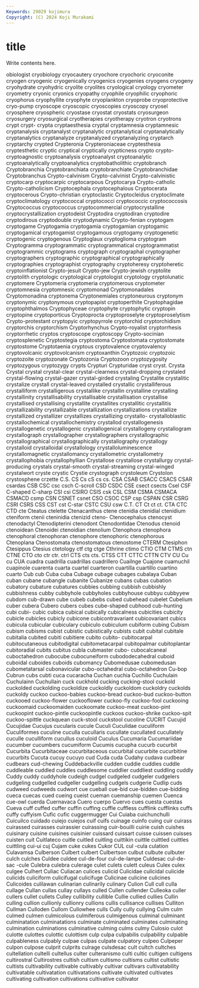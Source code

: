 ```yaml
---
Keywords: 29029 kojimura
Copyright: (C) 2024 Koji Murakami
---
```


# title

Write contents here.



obiologist cryobiology cryocautery
cryochore cryochoric cryoconite cryogen cryogenic cryogenically cryogenics cryogenies cryogens cryogeny
cryohydrate cryohydric cryolite cryolites cryological cryology cryometer cryometry cryonic cryonics
cryopathy cryophile cryophilic cryophoric cryophorus cryophyllite cryophyte cryoplankton cryoprobe cryoprotective
cryo-pump cryoscope cryoscopic cryoscopies cryoscopy cryosel cryosphere cryospheric cryostase cryostat
cryostats cryosurgeon cryosurgery cryosurgical cryotherapies cryotherapy cryotron cryotrons crypt crypt-
crypta cryptaesthesia cryptal cryptamnesia cryptamnesic cryptanalysis cryptanalyst cryptanalytic cryptanalytical cryptanalytically
cryptanalytics cryptanalyze cryptanalyzed cryptanalyzing cryptarch cryptarchy crypted Crypteronia Crypteroniaceae cryptesthesia
cryptesthetic cryptic cryptical cryptically crypticness crypto crypto- cryptoagnostic cryptoanalysis cryptoanalyst
cryptoanalytic cryptoanalytically cryptoanalytics cryptobatholithic cryptobranch Cryptobranchia Cryptobranchiata cryptobranchiate Cryptobranchidae Cryptobranchus
Crypto-calvinism Crypto-calvinist Crypto-calvinistic cryptocarp cryptocarpic cryptocarpous Cryptocarya Crypto-catholic Crypto-catholicism Cryptocephala
cryptocephalous Cryptocerata cryptocerous Crypto-christian cryptoclastic Cryptocleidus cryptoclimate cryptoclimatology cryptococcal cryptococci
cryptococcic cryptococcosis Cryptococcus cryptococcus cryptocommercial cryptocrystalline cryptocrystallization cryptodeist Cryptodira cryptodiran
cryptodire cryptodirous cryptodouble cryptodynamic Crypto-fenian cryptogam cryptogame Cryptogamia cryptogamia cryptogamian
cryptogamic cryptogamical cryptogamist cryptogamous cryptogamy cryptogenetic cryptogenic cryptogenous Cryptoglaux cryptoglioma
cryptogram Cryptogramma cryptogrammatic cryptogrammatical cryptogrammatist cryptogrammic cryptograms cryptograph cryptographal cryptographer
cryptographers cryptographic cryptographical cryptographically cryptographies cryptographist cryptography cryptoheresy cryptoheretic cryptoinflationist
Crypto-jesuit Crypto-jew Crypto-jewish cryptolite cryptolith cryptologic cryptological cryptologist cryptology cryptolunatic
cryptomere Cryptomeria cryptomeria cryptomerous cryptometer cryptomnesia cryptomnesic cryptomonad Cryptomonadales Cryptomonadina
cryptonema Cryptonemiales cryptoneurous cryptonym cryptonymic cryptonymous cryptopapist cryptoperthite Cryptophagidae cryptophthalmos
Cryptophyceae cryptophyte cryptophytic cryptopin cryptopine cryptoporticus Cryptoprocta cryptoproselyte cryptoproselytism Crypto-protestant
cryptopyic cryptopyrrole cryptorchid cryptorchidism cryptorchis cryptorchism Cryptorhynchus Crypto-royalist cryptorrhesis cryptorrhetic
cryptos cryptoscope cryptoscopy Crypto-socinian cryptosplenetic Cryptostegia cryptostoma Cryptostomata cryptostomate cryptostome
Cryptotaenia cryptous cryptovalence cryptovalency cryptovolcanic cryptovolcanism cryptoxanthin Cryptozoic cryptozoic cryptozoite
cryptozonate Cryptozonia Cryptozoon cryptozygosity cryptozygous cryptozygy crypts Crypturi Crypturidae cryst
cryst. Crysta Crystal crystal crystal-clear crystal-clearness crystal-dropping crystaled crystal-flowing crystal-gazer
crystal-girded crystaling Crystalite crystalitic crystalize crystall crystal-leaved crystalled crystallic crystalliferous
crystalliform crystalligerous crystallike crystallin crystalline crystalling crystallinity crystallisability crystallisable crystallisation
crystallise crystallised crystallising crystallite crystallites crystallitic crystallitis crystallizability crystallizable crystallization
crystallizations crystallize crystallized crystallizer crystallizes crystallizing crystallo- crystalloblastic crystallochemical crystallochemistry
crystallod crystallogenesis crystallogenetic crystallogenic crystallogenical crystallogeny crystallogram crystallograph crystallographer crystallographers
crystallographic crystallographical crystallographically crystallography crystallogy crystalloid crystalloidal crystallology crystalloluminescence crystallomagnetic
crystallomancy crystallometric crystallometry crystallophobia crystallophyllian Crystallose crystallose crystallurgy crystal-producing crystals
crystal-smooth crystal-streaming crystal-winged crystalwort cryste crystic Crystie crystograph crystoleum Crystolon
crystosphene crzette C.S. CS Cs cS cs cs. CSA CSAB
CSACC CSACS CSAR csardas CSB CSC csc csch C-scroll CSD
CSDC CSE csect csects Csel CSF C-shaped C-sharp CSI csi
CSIRO CSIS csk CSL CSM CSMA CSMACA CSMACD csmp CSN
CSNET csnet CSO CSOC CSP csp CSPAN CSR CSRG CSRI
CSRS CSS CST cst C-star CSTC CSU csw C.T. CT
Ct ct ct. CTA CTC CTD cte Cteatus ctelette Ctenacanthus
ctene ctenidia ctenidial ctenidium cteniform ctenii cteninidia ctenizid cteno- Ctenocephalus
ctenocyst ctenodactyl Ctenodipterini ctenodont Ctenodontidae Ctenodus ctenoid ctenoidean Ctenoidei ctenoidian
ctenolium Ctenophora ctenophora ctenophoral ctenophoran ctenophore ctenophoric ctenophorous Ctenoplana Ctenostomata
ctenostomatous ctenostome CTERM Ctesiphon Ctesippus Ctesius ctetology ctf ctg ctge
Cthrine ctimo CTIO CTM CTMS ctn CTNE CTO cto ctr
ctr. ctrl CTS cts cts. CTSS CTT CTTC CTTN CTV
CU Cu cu CUA cuadra cuadrilla cuadrillas cuadrillero Cuailnge Cuajone
cuamuchil cuapinole cuarenta cuarta cuartel cuarteron cuartilla cuartillo cuartino cuarto
Cub cub Cuba cuba Cubage cubage cubages cubalaya Cuban cuban
cubane cubangle cubanite Cubanize cubans cubas cubation cubatory cubature cubatures
cubbies cubbing cubbish cubbishly cubbishness cubby cubbyhole cubbyholes cubbyhouse cubbyu
cubbyyew cubdom cub-drawn cube cubeb cubebs cubed cubehead cubelet Cubelium
cuber cubera Cubero cubers cubes cube-shaped cubhood cub-hunting cubi cubi-
cubic cubica cubical cubically cubicalness cubicities cubicity cubicle cubicles cubicly
cubicone cubicontravariant cubicovariant cubics cubicula cubicular cubiculary cubiculo cubiculum cubiform
cubing Cubism cubism cubisms cubist cubistic cubistically cubists cubit cubital
cubitale cubitalia cubited cubiti cubitiere cubito cubito- cubitocarpal cubitocutaneous cubitodigital
cubitometacarpal cubitopalmar cubitoplantar cubitoradial cubits cubitus cubla cubmaster cubo- cubocalcaneal
cuboctahedron cubocube cubocuneiform cubododecahedral cuboid cuboidal cuboides cuboids cubomancy Cubomedusae
cubomedusan cubometatarsal cubonavicular cubo-octahedral cubo-octahedron Cu-bop Cubrun cubs cubti cuca
cucaracha Cuchan cuchia Cuchillo Cuchulain Cuchulainn Cuchullain cuck cuckhold cucking
cucking-stool cuckold cuckolded cuckolding cuckoldize cuckoldly cuckoldom cuckoldry cuckolds cuckoldy
cuckoo cuckoo-babies cuckoo-bread cuckoo-bud cuckoo-button cuckooed cuckoo-flower cuckooflower cuckoo-fly cuckoo-fool
cuckooing cuckoomaid cuckoomaiden cuckoomate cuckoo-meat cuckoo-pint cuckoopint cuckoo-pintle cuckoopintle cuckoos
cuckoo-shrike cuckoo-spit cuckoo-spittle cuckquean cuck-stool cuckstool cucoline CUCRIT Cucujid Cucujidae
Cucujus cucularis cucule Cuculi Cuculidae cuculiform Cuculiformes cuculine cuculla cucullaris
cucullate cucullated cucullately cuculle cuculliform cucullus cuculoid Cuculus Cucumaria Cucumariidae
cucumber cucumbers cucumiform Cucumis cucupha cucurb cucurbit Cucurbita Cucurbitaceae cucurbitaceous
cucurbital cucurbite cucurbitine cucurbits Cucuta cucuy cucuyo cud Cuda cuda
Cudahy cudava cudbear cudbears cud-chewing Cuddebackville cudden cuddie cuddies cuddle
cuddleable cuddled cuddles cuddlesome cuddlier cuddliest cuddling cuddly Cuddy cuddy
cuddyhole cudeigh cudgel cudgeled cudgeler cudgelers cudgeling cudgelled cudgeller cudgelling
cudgels cudgerie Cudlip cuds cudweed cudweeds cudwort cue cueball cue-bid
cue-bidden cue-bidding cueca cuecas cued cueing cueist cueman cuemanship cuemen
Cuenca cue-owl cuerda Cuernavaca Cuero cuerpo Cuervo cues cuesta cuestas
Cueva cuff cuffed cuffer cuffin cuffing cuffle cuffless cufflink cufflinks
cuffs cuffy cuffyism Cufic cufic cuggermugger Cui Cuiaba cuichunchulli Cuicuilco
cuidado cuiejo cuiejos cuif cuifs cuinage cuinfo cuing cuir cuirass
cuirassed cuirasses cuirassier cuirassing cuir-bouilli cuirie cuish cuishes cuisinary cuisine
cuisines cuisinier cuissard cuissart cuisse cuissen cuisses cuisten cuit Cuitlateco
cuitle cuitled cuitling cuittikin cuittle cuittled cuittles cuittling cui-ui cuj
Cujam cuke cukes Cukor CUL cul -cula culation Culavamsa Culberson
Culbert culbert Culbertson culbut culbute culbuter culch culches Culdee culdee
cul-de-four cul-de-lampe Culdesac cul-de-sac -cule Culebra culebra culerage culet culets
culett culeus Culex culex culgee Culhert Culiac Culiacan culices culicid
Culicidae culicidal culicide culicids culiciform culicifugal culicifuge Culicinae culicine culicines
Culicoides culilawan culinarian culinarily culinary Culion Cull cull culla cullage
Cullan cullas cullay cullays culled Cullen cullender Culleoka culler cullers
cullet cullets Culley cullibility cullible Cullie cullied cullies Cullin culling
cullion cullionly cullionry cullions cullis cullisance cullises Culliton Cullman Culloden
Cullom Cullowhee culls Cully cully cullying Culm culm culmed culmen
culmicolous culmiferous culmigenous culminal culminant culminatation culminatations culminate culminated culminates
culminating culmination culminations culminative culming culms culmy Culosio culot culotte
culottes culottic culottism culp culpa culpabilis culpability culpable culpableness culpably
culpae culpas culpate culpatory culpeo Culpeper culpon culpose culprit culprits
culrage culsdesac cult cultch cultches cultellation cultelli cultellus culter culteranismo
culti cultic cultigen cultigens cultirostral Cultirostres cultish cultism cultismo cultisms
cultist cultistic cultists cultivability cultivable cultivably cultivar cultivars cultivatability cultivatable
cultivatation cultivatations cultivate cultivated cultivates cultivating cultivation cultivations cultivative cultivator

